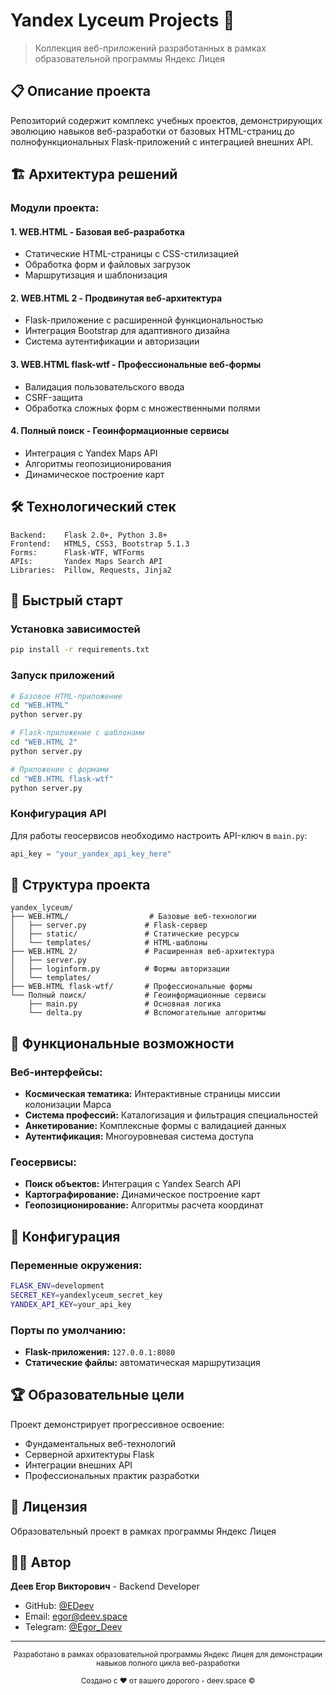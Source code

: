 # Yandex Lyceum Projects 🚀

> Коллекция веб-приложений разработанных в рамках образовательной программы Яндекс Лицея

## 📋 Описание проекта

Репозиторий содержит комплекс учебных проектов, демонстрирующих эволюцию навыков веб-разработки от базовых HTML-страниц до полнофункциональных Flask-приложений с интеграцией внешних API.

## 🏗️ Архитектура решений

### Модули проекта:

#### 1. **WEB.HTML** - Базовая веб-разработка
- Статические HTML-страницы с CSS-стилизацией
- Обработка форм и файловых загрузок
- Маршрутизация и шаблонизация

#### 2. **WEB.HTML 2** - Продвинутая веб-архитектура
- Flask-приложение с расширенной функциональностью
- Интеграция Bootstrap для адаптивного дизайна
- Система аутентификации и авторизации

#### 3. **WEB.HTML flask-wtf** - Профессиональные веб-формы
- Валидация пользовательского ввода
- CSRF-защита
- Обработка сложных форм с множественными полями

#### 4. **Полный поиск** - Геоинформационные сервисы
- Интеграция с Yandex Maps API
- Алгоритмы геопозиционирования
- Динамическое построение карт

## 🛠️ Технологический стек

```
Backend:    Flask 2.0+, Python 3.8+
Frontend:   HTML5, CSS3, Bootstrap 5.1.3
Forms:      Flask-WTF, WTForms
APIs:       Yandex Maps Search API
Libraries:  Pillow, Requests, Jinja2
```

## 🚀 Быстрый старт

### Установка зависимостей
```bash
pip install -r requirements.txt
```

### Запуск приложений
```bash
# Базовое HTML-приложение
cd "WEB.HTML"
python server.py

# Flask-приложение с шаблонами
cd "WEB.HTML 2"
python server.py

# Приложение с формами
cd "WEB.HTML flask-wtf"
python server.py
```

### Конфигурация API
Для работы геосервисов необходимо настроить API-ключ в `main.py`:
```python
api_key = "your_yandex_api_key_here"
```

## 📁 Структура проекта

```
yandex_lyceum/
├── WEB.HTML/                  # Базовые веб-технологии
│   ├── server.py             # Flask-сервер
│   ├── static/               # Статические ресурсы
│   └── templates/            # HTML-шаблоны
├── WEB.HTML 2/               # Расширенная веб-архитектура
│   ├── server.py
│   ├── loginform.py          # Формы авторизации
│   └── templates/
├── WEB.HTML flask-wtf/       # Профессиональные формы
└── Полный поиск/             # Геоинформационные сервисы
    ├── main.py               # Основная логика
    └── delta.py              # Вспомогательные алгоритмы
```

## 🎯 Функциональные возможности

### Веб-интерфейсы:
- **Космическая тематика:** Интерактивные страницы миссии колонизации Марса
- **Система профессий:** Каталогизация и фильтрация специальностей
- **Анкетирование:** Комплексные формы с валидацией данных
- **Аутентификация:** Многоуровневая система доступа

### Геосервисы:
- **Поиск объектов:** Интеграция с Yandex Search API
- **Картографирование:** Динамическое построение карт
- **Геопозиционирование:** Алгоритмы расчета координат

## 🔧 Конфигурация

### Переменные окружения:
```bash
FLASK_ENV=development
SECRET_KEY=yandexlyceum_secret_key
YANDEX_API_KEY=your_api_key
```

### Порты по умолчанию:
- **Flask-приложения:** `127.0.0.1:8080`
- **Статические файлы:** автоматическая маршрутизация

## 🏆 Образовательные цели

Проект демонстрирует прогрессивное освоение:
- Фундаментальных веб-технологий
- Серверной архитектуры Flask
- Интеграции внешних API
- Профессиональных практик разработки

## 📄 Лицензия

Образовательный проект в рамках программы Яндекс Лицея

## 👨‍💻 Автор

**Деев Егор Викторович** - Backend Developer  
- GitHub: [@EDeev](https://github.com/EDeev)
- Email: egor@deev.space
- Telegram: [@Egor_Deev](https://t.me/Egor_Deev)

---

<div align="center">
  <sub>Разработано в рамках образовательной программы Яндекс Лицея для демонстрации навыков полного цикла веб-разработки</sub>
  <p><sub>Создано с ❤️ от вашего дорогого - deev.space ©</sub></p>
</div>
